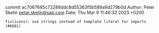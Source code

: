 commit ac7067685c72288ddc8d55363f5b589a9d279b0d
Author: Peter Skelin <petar.skelin@sap.com>
Date:   Thu Mar 9 11:46:32 2023 +0200

    fix(icons): use strings instead of template literal for imports (#6681)
